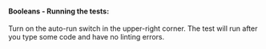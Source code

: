 #### Booleans - Running the tests:
Turn on the auto-run switch in the upper-right corner. The test will run after you type some code and have no linting errors.